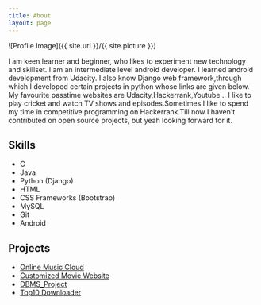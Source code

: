 ```yaml
---
title: About
layout: page
---
```

![Profile Image]({{ site.url }}/{{ site.picture }})

<p>I am keen learner and beginner, who likes to experiment new technology and skillset. I am an intermediate level android developer.
I learned android development from Udacity. I also know Django web framework,through which I developed certain projects
in python whose links are given below. My favourite passtime websites are Udacity,Hackerrank,Youtube .. I like to play cricket and
watch TV shows and episodes.Sometimes I like to spend my time in competitive programming on Hackerrank.Till now I haven't contributed on open source projects, but yeah looking forward for it.</p>

<h2>Skills</h2>

<ul class="skill-list">
    <li>C</li>
	<li>Java</li>
	<li>Python (Django)</li>
	<li>HTML</li>
	<li>CSS Frameworks (Bootstrap)</li>
	<li>MySQL</li>
	<li>Git</li>
	<li>Android</li>
</ul>

<h2>Projects</h2>

<ul>
	<li><a href="https://github.com/shaurya96/Online-Music-Cloud">Online Music Cloud</a></li>
	<li><a href="https://github.com/shaurya96/Customized-Movie-Website">Customized Movie Website</a></li>
	<li><a href="https://github.com/shaurya96/DBMS_Project">DBMS_Project</a></li>
	<li><a href="https://github.com/shaurya96/Top10downloader">Top10 Downloader</a></li>
	
</ul>
